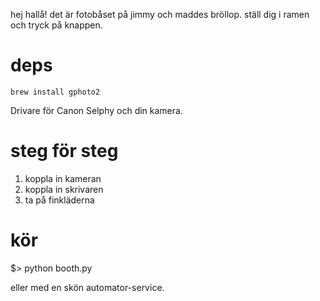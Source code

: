 hej hallå! det är fotobåset på jimmy och maddes bröllop.
ställ dig i ramen och tryck på knappen.


# deps

```
brew install gphoto2
```

Drivare för Canon Selphy och din kamera.


# steg för steg

1) koppla in kameran
2) koppla in skrivaren
3) ta på finkläderna


# kör

  $> python booth.py

eller med en skön automator-service.
